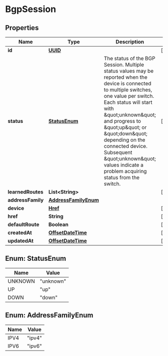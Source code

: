 
# BgpSession

## Properties
Name | Type | Description | Notes
------------ | ------------- | ------------- | -------------
**id** | [**UUID**](UUID.md) |  |  [optional]
**status** | [**StatusEnum**](#StatusEnum) |  The status of the BGP Session. Multiple status values may be reported when the device is connected to multiple switches, one value per switch. Each status will start with \&quot;unknown\&quot; and progress to \&quot;up\&quot; or \&quot;down\&quot; depending on the connected device. Subsequent \&quot;unknown\&quot; values indicate a problem acquiring status from the switch.  |  [optional]
**learnedRoutes** | **List&lt;String&gt;** |  |  [optional]
**addressFamily** | [**AddressFamilyEnum**](#AddressFamilyEnum) |  | 
**device** | [**Href**](Href.md) |  |  [optional]
**href** | **String** |  |  [optional]
**defaultRoute** | **Boolean** |  |  [optional]
**createdAt** | [**OffsetDateTime**](OffsetDateTime.md) |  |  [optional]
**updatedAt** | [**OffsetDateTime**](OffsetDateTime.md) |  |  [optional]


<a name="StatusEnum"></a>
## Enum: StatusEnum
Name | Value
---- | -----
UNKNOWN | &quot;unknown&quot;
UP | &quot;up&quot;
DOWN | &quot;down&quot;


<a name="AddressFamilyEnum"></a>
## Enum: AddressFamilyEnum
Name | Value
---- | -----
IPV4 | &quot;ipv4&quot;
IPV6 | &quot;ipv6&quot;



